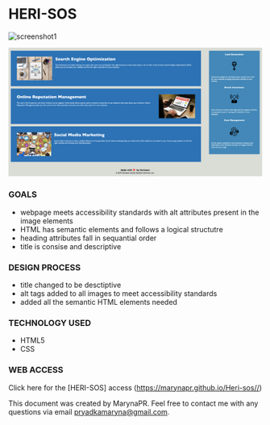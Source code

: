 # HERI-SOS

![screenshot1](./assets/images/Screenshot1H.jpg)

![screenshot2](./assets/images/Screenshot2H.jpg)

### GOALS
* webpage meets accessibility standards with alt attributes present in the image elements
* HTML has semantic elements and follows a logical structutre
* heading attributes fall in sequantial order
* title is consise and descriptive

### DESIGN PROCESS
* title changed to be desctiptive
* alt tags added to all images to meet accessibility standards
* added all the semantic HTML elements needed

### TECHNOLOGY USED
* HTML5
* CSS

### WEB ACCESS
Click here for the [HERI-SOS] access (https://marynapr.github.io/Heri-sos//) 

This document was created by MarynaPR. 
Feel free to contact me with any questions via email pryadkamaryna@gmail.com.